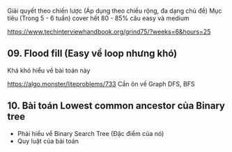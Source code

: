 Giải quyết theo chiến lược (Áp dụng theo chiều rộng, đa dạng chủ đề)
Mục tiêu (Trong 5 - 6 tuần) cover hết 80 - 85% câu easy và medium

https://www.techinterviewhandbook.org/grind75/?weeks=6&hours=25


## 09. Flood fill (Easy về loop nhưng khó)

Khá khó hiểu về bài toán này


https://algo.monster/liteproblems/733
Cần ôn về Graph
DFS, BFS

## 10. Bài toán Lowest common ancestor của Binary tree

- Phải hiểu về Binary Search Tree (Đặc điểm của nó)
- Quy luật của bài toán